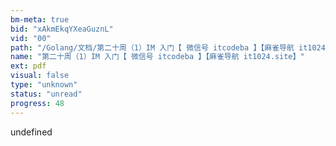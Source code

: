 ```yaml
---
bm-meta: true
bid: "xAkmEkqYXeaGuznL"
vid: "00"
path: "/Golang/文档/第二十周（1）IM 入门【 微信号 itcodeba 】【麻雀导航 it1024.site】.pdf"
name: "第二十周（1）IM 入门【 微信号 itcodeba 】【麻雀导航 it1024.site】"
ext: pdf
visual: false
type: "unknown"
status: "unread"
progress: 48
---
```

undefined